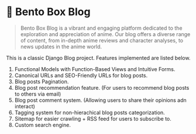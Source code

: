 # 🍱 Bento Box Blog

> Bento Box Blog is a vibrant and engaging platform dedicated to the exploration and appreciation of anime. Our blog offers a diverse range of content, from in-depth anime reviews and character analyses, to news updates in the anime world.

This is a classic Django Blog project. Features implemented are listed below.

1. Functional Models with Function-Based Views and Intuitive Forms.
2. Canonical URLs and SEO-Friendly URLs for blog posts.
3. Blog posts Pagination.
4. Blog post recommendation feature. (For users to recommend blog posts to others via email)
5. Blog post comment system. (Allowing users to share their opinions adn interact)
6. Tagging system for non-hierachical blog posts categorization.
7. Sitemap for easier crawling + RSS feed for users to subscribe to.
8. Custom search engine.
